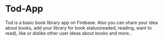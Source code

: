 # Tod-App
Tod is a basic book library app on Firebase.
Also you can share your idea about books, add your library for book status(readed, reading, want to read), 
like or dislike other user ideas about books and more..
